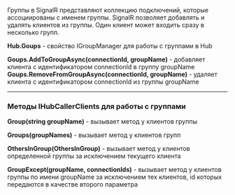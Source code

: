 Группы в SignalR представляют коллекцию подключений, которые ассоциированы с именем группы. SignalR позволяет добавлять и удалять клиентов из группы. Один клиент может входить сразу в несколько групп.

**Hub.Goups** - свойство IGroupManager для работы с группами в Hub

**Goups.AddToGroupAsync(connectionId, groupName)** - добавляет клиента с идентификатором connectionId в группу groupName **Goups.RemoveFromGroupAsync(connectionId, groupName)** - удаляет клиента с идентификатором connectionId из группы groupName

---

### Методы IHubCallerClients для работы с группами

**Group(string groupName)** - вызывает метод у клиентов группы

**Groups(groupNames)** - вызывает метод у клиентов групп

**OthersInGroup(OthersInGroup)** - вызывает метод у клиентов определенной группы за исключением текущего клиента

**GroupExcept(groupName, connectionIds)** - вызывает метод у клиентов группы по имени groupName за исключением тех клиентов, id которых передаются в качестве второго параметра